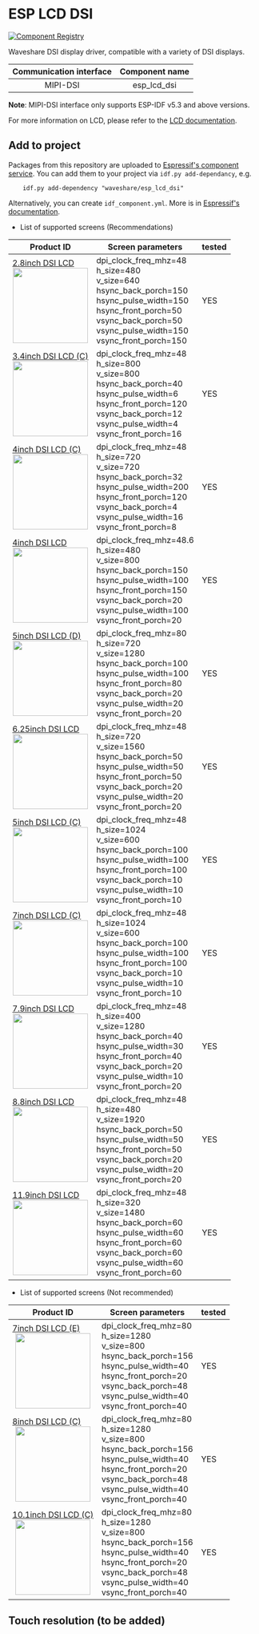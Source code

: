 # ESP LCD DSI

[![Component Registry](https://components.espressif.com/components/waveshare/esp_lcd_dsi/badge.svg)](https://components.espressif.com/components/waveshare/esp_lcd_dsi)

Waveshare DSI display driver, compatible with a variety of DSI displays.

| Communication interface | Component name |
|:-----------------------:|:--------------:|
|        MIPI-DSI         |  esp_lcd_dsi   |

**Note**: MIPI-DSI interface only supports ESP-IDF v5.3 and above versions.

For more information on LCD, please refer to
the [LCD documentation](https://docs.espressif.com/projects/esp-iot-solution/en/latest/display/lcd/index.html).

## Add to project

Packages from this repository are uploaded to [Espressif's component service](https://components.espressif.com/).
You can add them to your project via `idf.py add-dependancy`, e.g.

```
    idf.py add-dependency "waveshare/esp_lcd_dsi"
```

Alternatively, you can create `idf_component.yml`. More is
in [Espressif's documentation](https://docs.espressif.com/projects/esp-idf/en/latest/esp32/api-guides/tools/idf-component-manager.html).

* List of supported screens (Recommendations)

| Product ID                                                                                                                                                                                                                                                                                           | Screen parameters                                                                                                                                                                                             | tested |
|------------------------------------------------------------------------------------------------------------------------------------------------------------------------------------------------------------------------------------------------------------------------------------------------------|---------------------------------------------------------------------------------------------------------------------------------------------------------------------------------------------------------------|--------|
| [2.8inch DSI LCD](https://www.waveshare.com/2.8inch-dsi-lcd.htm) <br/><img style="width: 150px; height: auto; display: block; margin: 0 auto;" src="https://www.waveshare.com/media/catalog/product/cache/1/thumbnail/122x122/9df78eab33525d08d6e5fb8d27136e95/2/_/2.8inch-dsi-lcd-3.jpg">           | dpi_clock_freq_mhz=48<br/>h_size=480<br/>v_size=640<br/>hsync_back_porch=150<br/>hsync_pulse_width=150<br/>hsync_front_porch=50<br/>vsync_back_porch=50<br/>vsync_pulse_width=150<br/>vsync_front_porch=150   | YES    |
| [3.4inch DSI LCD (C)](https://www.waveshare.com/3.4inch-dsi-lcd-c.htm) <br/><img style="width: 150px; height: auto; display: block; margin: 0 auto;" src="https://www.waveshare.com/media/catalog/product/cache/1/image/800x800/9df78eab33525d08d6e5fb8d27136e95/3/_/3.4inch-dsi-lcd-c-1.jpg">       | dpi_clock_freq_mhz=48<br/>h_size=800<br/>v_size=800<br/>hsync_back_porch=40<br/>hsync_pulse_width=6<br/>hsync_front_porch=120<br/>vsync_back_porch=12<br/>vsync_pulse_width=4<br/>vsync_front_porch=16        | YES    |
| [4inch DSI LCD (C)](https://www.waveshare.com/4inch-dsi-lcd-c.htm) <br/><img style="width: 150px; height: auto; display: block; margin: 0 auto;" src="https://www.waveshare.com/media/catalog/product/cache/1/image/800x800/9df78eab33525d08d6e5fb8d27136e95/4/i/4inch-dsi-lcd-c-1.jpg">             | dpi_clock_freq_mhz=48<br/>h_size=720<br/>v_size=720<br/>hsync_back_porch=32<br/>hsync_pulse_width=200<br/>hsync_front_porch=120<br/>vsync_back_porch=4<br/>vsync_pulse_width=16<br/>vsync_front_porch=8       | YES    |
| [4inch DSI LCD](https://www.waveshare.com/4inch-dsi-lcd.htm) <br/><img style="width: 150px; height: auto; display: block; margin: 0 auto;" src="https://www.waveshare.com/media/catalog/product/cache/1/image/800x800/9df78eab33525d08d6e5fb8d27136e95/4/i/4inch-dsi-lcd-1.jpg">                     | dpi_clock_freq_mhz=48.6<br/>h_size=480<br/>v_size=800<br/>hsync_back_porch=150<br/>hsync_pulse_width=100<br/>hsync_front_porch=150<br/>vsync_back_porch=20<br/>vsync_pulse_width=100<br/>vsync_front_porch=20 | YES    |
| [5inch DSI LCD (D)](https://www.waveshare.com/5inch-dsi-lcd-d.htm) <br/><img style="width: 150px; height: auto; display: block; margin: 0 auto;" src="https://www.waveshare.com/media/catalog/product/cache/1/image/800x800/9df78eab33525d08d6e5fb8d27136e95/5/i/5inch-dsi-lcd-d-2.jpg">             | dpi_clock_freq_mhz=80<br/>h_size=720<br/>v_size=1280<br/>hsync_back_porch=100<br/>hsync_pulse_width=100<br/>hsync_front_porch=80<br/>vsync_back_porch=20<br/>vsync_pulse_width=20<br/>vsync_front_porch=20    | YES    |
| [6.25inch DSI LCD](https://www.waveshare.com/6.25inch-dsi-lcd.htm) <br/><img style="width: 150px; height: auto; display: block; margin: 0 auto;" src="https://www.waveshare.com/media/catalog/product/cache/1/image/800x800/9df78eab33525d08d6e5fb8d27136e95/6/_/6.25inch-dsi-lcd-2.jpg">            | dpi_clock_freq_mhz=48<br/>h_size=720<br/>v_size=1560<br/>hsync_back_porch=50<br/>hsync_pulse_width=50<br/>hsync_front_porch=50<br/>vsync_back_porch=20<br/>vsync_pulse_width=20<br/>vsync_front_porch=20      | YES    |
| [5inch DSI LCD (C)](https://www.waveshare.com/5inch-dsi-lcd-c.htm) <br/><img style="width: 150px; height: auto; display: block; margin: 0 auto;" src="https://www.waveshare.com/media/catalog/product/cache/1/image/800x800/9df78eab33525d08d6e5fb8d27136e95/5/i/5inch-dsi-lcd-c-2.jpg">             | dpi_clock_freq_mhz=48<br/>h_size=1024<br/>v_size=600<br/>hsync_back_porch=100<br/>hsync_pulse_width=100<br/>hsync_front_porch=100<br/>vsync_back_porch=10<br/>vsync_pulse_width=10<br/>vsync_front_porch=10   | YES    |
| [7inch DSI LCD (C)](https://www.waveshare.com/7inch-dsi-lcd-c-with-case-a.htm) <br/><img style="width: 150px; height: auto; display: block; margin: 0 auto;" src="https://www.waveshare.com/media/catalog/product/cache/1/image/800x800/9df78eab33525d08d6e5fb8d27136e95/7/i/7inch-dsi-lcd-c-4.jpg"> | dpi_clock_freq_mhz=48<br/>h_size=1024<br/>v_size=600<br/>hsync_back_porch=100<br/>hsync_pulse_width=100<br/>hsync_front_porch=100<br/>vsync_back_porch=10<br/>vsync_pulse_width=10<br/>vsync_front_porch=10   | YES    |
| [7.9inch DSI LCD](https://www.waveshare.com/7.9inch-dsi-lcd.htm) <br/><img style="width: 150px; height: auto; display: block; margin: 0 auto;" src="https://www.waveshare.com/media/catalog/product/cache/1/image/800x800/9df78eab33525d08d6e5fb8d27136e95/7/_/7.9inch-dsi-lcd-2.jpg">               | dpi_clock_freq_mhz=48<br/>h_size=400<br/>v_size=1280<br/>hsync_back_porch=40<br/>hsync_pulse_width=30<br/>hsync_front_porch=40<br/>vsync_back_porch=20<br/>vsync_pulse_width=10<br/>vsync_front_porch=20      | YES    |
| [8.8inch DSI LCD](https://www.waveshare.com/8.8inch-dsi-lcd.htm) <br/><img style="width: 150px; height: auto; display: block; margin: 0 auto;" src="https://www.waveshare.com/media/catalog/product/cache/1/image/800x800/9df78eab33525d08d6e5fb8d27136e95/8/_/8.8inch-dsi-lcd-2.jpg">               | dpi_clock_freq_mhz=48<br/>h_size=480<br/>v_size=1920<br/>hsync_back_porch=50<br/>hsync_pulse_width=50<br/>hsync_front_porch=50<br/>vsync_back_porch=20<br/>vsync_pulse_width=20<br/>vsync_front_porch=20      | YES    |
| [11.9inch DSI LCD](https://www.waveshare.com/11.9inch-dsi-lcd.htm) <br/><img style="width: 150px; height: auto; display: block; margin: 0 auto;" src="https://www.waveshare.com/media/catalog/product/cache/1/image/800x800/9df78eab33525d08d6e5fb8d27136e95/1/1/11.9inch-dsi-lcd-3.jpg">            | dpi_clock_freq_mhz=48<br/>h_size=320<br/>v_size=1480<br/>hsync_back_porch=60<br/>hsync_pulse_width=60<br/>hsync_front_porch=60<br/>vsync_back_porch=60<br/>vsync_pulse_width=60<br/>vsync_front_porch=60      | YES    |
* List of supported screens (Not recommended)

| Product ID                                                                                                                                                                                                                                                                                           | Screen parameters                                                                                                                                                                                             | tested |
|------------------------------------------------------------------------------------------------------------------------------------------------------------------------------------------------------------------------------------------------------------------------------------------------------|---------------------------------------------------------------------------------------------------------------------------------------------------------------------------------------------------------------|--------|
| [7inch DSI LCD (E)](https://www.waveshare.com/7inch-dsi-lcd-e.htm) <br/><img style="width: 150px; height: auto; display: block; margin: 0 auto;" src="https://www.waveshare.com/media/catalog/product/cache/1/image/800x800/9df78eab33525d08d6e5fb8d27136e95/7/i/7inch-dsi-lcd-e-2.jpg">             | dpi_clock_freq_mhz=80<br/>h_size=1280<br/>v_size=800<br/>hsync_back_porch=156<br/>hsync_pulse_width=40<br/>hsync_front_porch=20<br/>vsync_back_porch=48<br/>vsync_pulse_width=40<br/>vsync_front_porch=40     | YES    |
| [8inch DSI LCD (C)](https://www.waveshare.com/8inch-dsi-lcd-c.htm) <br/><img style="width: 150px; height: auto; display: block; margin: 0 auto;" src="https://www.waveshare.com/media/catalog/product/cache/1/image/800x800/9df78eab33525d08d6e5fb8d27136e95/8/i/8inch-dsi-lcd-c-2.jpg">             | dpi_clock_freq_mhz=80<br/>h_size=1280<br/>v_size=800<br/>hsync_back_porch=156<br/>hsync_pulse_width=40<br/>hsync_front_porch=20<br/>vsync_back_porch=48<br/>vsync_pulse_width=40<br/>vsync_front_porch=40     | YES    |
| [10.1inch DSI LCD (C)](https://www.waveshare.com/10.1inch-dsi-lcd-c.htm) <br/><img style="width: 150px; height: auto; display: block; margin: 0 auto;" src="https://www.waveshare.com/media/catalog/product/cache/1/image/800x800/9df78eab33525d08d6e5fb8d27136e95/1/0/10.1inch-dsi-lcd-c-2.jpg">    | dpi_clock_freq_mhz=80<br/>h_size=1280<br/>v_size=800<br/>hsync_back_porch=156<br/>hsync_pulse_width=40<br/>hsync_front_porch=20<br/>vsync_back_porch=48<br/>vsync_pulse_width=40<br/>vsync_front_porch=40     | YES    |

## Touch resolution (to be added)

